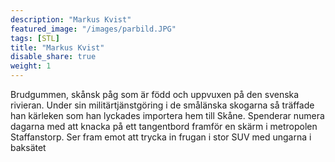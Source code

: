 ```yaml
---
description: "Markus Kvist"
featured_image: "/images/parbild.JPG"
tags: [STL]
title: "Markus Kvist"
disable_share: true
weight: 1
---
```


Brudgummen, skånsk påg som är född och uppvuxen på den svenska rivieran. Under sin militärtjänstgöring i de smålänska skogarna så träffade han kärleken som han lyckades importera hem till Skåne. Spenderar numera dagarna med att knacka på ett tangentbord framför en skärm i metropolen Staffanstorp. Ser fram emot att trycka in frugan i stor SUV med ungarna i baksätet